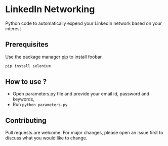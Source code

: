 # LinkedIn Networking

Python code to automatically expend your LinkedIn network based on your interest


## Prerequisites

Use the package manager [pip](https://pip.pypa.io/en/stable/) to install foobar.

```bash
pip install selenium
```

## How to use ?
 - Open parameters.py file and provide your email id, password and keywords,
 - Run `python parameters.py`


## Contributing
Pull requests are welcome. For major changes, please open an issue first to discuss what you would like to change.
